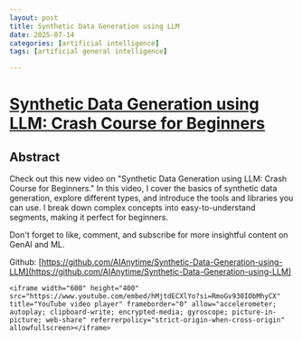 ```yaml
---
layout: post
title: Synthetic Data Generation using LLM
date: 2025-07-14
categories: [artificial intelligence]
tags: [artificial general intelligence]

---
```


# [Synthetic Data Generation using LLM: Crash Course for Beginners](https://www.youtube.com/watch?v=hMjtdECXlYo)


## Abstract

Check out this new video on "Synthetic Data Generation using LLM: Crash Course for Beginners." In this video, I cover the basics of synthetic data generation, explore different types, and introduce the tools and libraries you can use.  I break down complex concepts into easy-to-understand segments, making it perfect for beginners. 

Don't forget to like, comment, and subscribe for more insightful content on GenAI and ML.

Github: [https://github.com/AIAnytime/Synthetic-Data-Generation-using-LLM](https://github.com/AIAnytime/Synthetic-Data-Generation-using-LLM)

	<iframe width="600" height="400" src="https://www.youtube.com/embed/hMjtdECXlYo?si=RmoGv930IObMhyCX" title="YouTube video player" frameborder="0" allow="accelerometer; autoplay; clipboard-write; encrypted-media; gyroscope; picture-in-picture; web-share" referrerpolicy="strict-origin-when-cross-origin" allowfullscreen></iframe>
